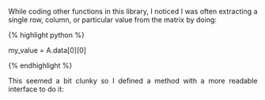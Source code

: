 <div style="text-align: justify">
<p>While coding other functions in this library, I noticed I was often
extracting a single row, column, or particular value from the matrix by doing:</p>
</div>

{% highlight python %}

my_value = A.data[0][0]

{% endhighlight %}

<div style="text-align: justify">
<p>This seemed a bit clunky so I defined a method with a more readable
interface to do it:</p>
</div>


